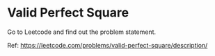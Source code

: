 # Valid Perfect Square

Go to Leetcode and find out the problem statement.

Ref: https://leetcode.com/problems/valid-perfect-square/description/
